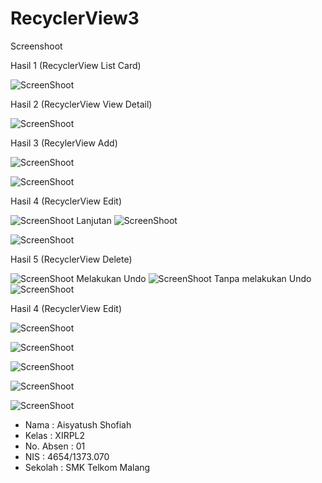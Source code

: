 # RecyclerView3

Screenshoot

Hasil 1 (RecyclerView List Card)

![ScreenShoot](https://github.com/ai2025/RecyclerView3/blob/master/1.PNG "")


Hasil 2 (RecyclerView View Detail)

![ScreenShoot](https://github.com/ai2025/RecyclerView3/blob/master/2.PNG "")

Hasil 3 (RecylerView Add)

![ScreenShoot](https://github.com/ai2025/RecyclerView3/blob/master/3.PNG "")

![ScreenShoot](https://github.com/ai2025/RecyclerView3/blob/master/4.PNG "")

Hasil 4 (RecyclerView Edit)

![ScreenShoot](https://github.com/ai2025/RecyclerView3/blob/master/5.1.PNG "")
Lanjutan
![ScreenShoot](https://github.com/ai2025/RecyclerView3/blob/master/5.2.PNG "")

![ScreenShoot](https://github.com/ai2025/RecyclerView3/blob/master/6.PNG "")

Hasil 5 (RecyclerView Delete)

![ScreenShoot](https://github.com/ai2025/RecyclerView3/blob/master/7.1.PNG "")
Melakukan Undo
![ScreenShoot](https://github.com/ai2025/RecyclerView3/blob/master/7.2.PNG "")
Tanpa melakukan Undo
![ScreenShoot](https://github.com/ai2025/RecyclerView3/blob/master/7.3.PNG "")

Hasil 4 (RecyclerView Edit)

![ScreenShoot](https://github.com/ai2025/RecyclerView3/blob/master/7.2.PNG "")

![ScreenShoot](https://github.com/ai2025/RecyclerView3/blob/master/8.PNG "")

![ScreenShoot](https://github.com/ai2025/RecyclerView3/blob/master/9.PNG "")

![ScreenShoot](https://github.com/ai2025/RecyclerView3/blob/master/10.PNG "")

![ScreenShoot](https://github.com/ai2025/RecyclerView3/blob/master/11.PNG "")

* Nama : Aisyatush Shofiah
* Kelas : XIRPL2
* No. Absen : 01
* NIS : 4654/1373.070
* Sekolah : SMK Telkom Malang
